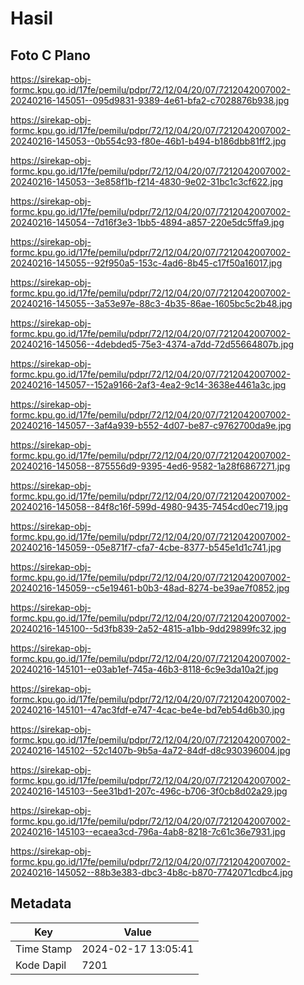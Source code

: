 # Hasil

## Foto C Plano

https://sirekap-obj-formc.kpu.go.id/17fe/pemilu/pdpr/72/12/04/20/07/7212042007002-20240216-145051--095d9831-9389-4e61-bfa2-c7028876b938.jpg

https://sirekap-obj-formc.kpu.go.id/17fe/pemilu/pdpr/72/12/04/20/07/7212042007002-20240216-145053--0b554c93-f80e-46b1-b494-b186dbb81ff2.jpg

https://sirekap-obj-formc.kpu.go.id/17fe/pemilu/pdpr/72/12/04/20/07/7212042007002-20240216-145053--3e858f1b-f214-4830-9e02-31bc1c3cf622.jpg

https://sirekap-obj-formc.kpu.go.id/17fe/pemilu/pdpr/72/12/04/20/07/7212042007002-20240216-145054--7d16f3e3-1bb5-4894-a857-220e5dc5ffa9.jpg

https://sirekap-obj-formc.kpu.go.id/17fe/pemilu/pdpr/72/12/04/20/07/7212042007002-20240216-145055--92f950a5-153c-4ad6-8b45-c17f50a16017.jpg

https://sirekap-obj-formc.kpu.go.id/17fe/pemilu/pdpr/72/12/04/20/07/7212042007002-20240216-145055--3a53e97e-88c3-4b35-86ae-1605bc5c2b48.jpg

https://sirekap-obj-formc.kpu.go.id/17fe/pemilu/pdpr/72/12/04/20/07/7212042007002-20240216-145056--4debded5-75e3-4374-a7dd-72d55664807b.jpg

https://sirekap-obj-formc.kpu.go.id/17fe/pemilu/pdpr/72/12/04/20/07/7212042007002-20240216-145057--152a9166-2af3-4ea2-9c14-3638e4461a3c.jpg

https://sirekap-obj-formc.kpu.go.id/17fe/pemilu/pdpr/72/12/04/20/07/7212042007002-20240216-145057--3af4a939-b552-4d07-be87-c9762700da9e.jpg

https://sirekap-obj-formc.kpu.go.id/17fe/pemilu/pdpr/72/12/04/20/07/7212042007002-20240216-145058--875556d9-9395-4ed6-9582-1a28f6867271.jpg

https://sirekap-obj-formc.kpu.go.id/17fe/pemilu/pdpr/72/12/04/20/07/7212042007002-20240216-145058--84f8c16f-599d-4980-9435-7454cd0ec719.jpg

https://sirekap-obj-formc.kpu.go.id/17fe/pemilu/pdpr/72/12/04/20/07/7212042007002-20240216-145059--05e871f7-cfa7-4cbe-8377-b545e1d1c741.jpg

https://sirekap-obj-formc.kpu.go.id/17fe/pemilu/pdpr/72/12/04/20/07/7212042007002-20240216-145059--c5e19461-b0b3-48ad-8274-be39ae7f0852.jpg

https://sirekap-obj-formc.kpu.go.id/17fe/pemilu/pdpr/72/12/04/20/07/7212042007002-20240216-145100--5d3fb839-2a52-4815-a1bb-9dd29899fc32.jpg

https://sirekap-obj-formc.kpu.go.id/17fe/pemilu/pdpr/72/12/04/20/07/7212042007002-20240216-145101--e03ab1ef-745a-46b3-8118-6c9e3da10a2f.jpg

https://sirekap-obj-formc.kpu.go.id/17fe/pemilu/pdpr/72/12/04/20/07/7212042007002-20240216-145101--47ac3fdf-e747-4cac-be4e-bd7eb54d6b30.jpg

https://sirekap-obj-formc.kpu.go.id/17fe/pemilu/pdpr/72/12/04/20/07/7212042007002-20240216-145102--52c1407b-9b5a-4a72-84df-d8c930396004.jpg

https://sirekap-obj-formc.kpu.go.id/17fe/pemilu/pdpr/72/12/04/20/07/7212042007002-20240216-145103--5ee31bd1-207c-496c-b706-3f0cb8d02a29.jpg

https://sirekap-obj-formc.kpu.go.id/17fe/pemilu/pdpr/72/12/04/20/07/7212042007002-20240216-145103--ecaea3cd-796a-4ab8-8218-7c61c36e7931.jpg

https://sirekap-obj-formc.kpu.go.id/17fe/pemilu/pdpr/72/12/04/20/07/7212042007002-20240216-145052--88b3e383-dbc3-4b8c-b870-7742071cdbc4.jpg


## Metadata

| Key        | Value               |
| ---------- | ------------------- |
| Time Stamp | 2024-02-17 13:05:41 |
| Kode Dapil | 7201                |



